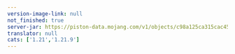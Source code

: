 ```yaml
---
version-image-link: null
not_finished: true
server-jar: https://piston-data.mojang.com/v1/objects/c98a125ca315cac45bee91a7ecbc4920007ac5ff/server.jar
translator: null
cats: ['1.21','1.21.9']
---
```

